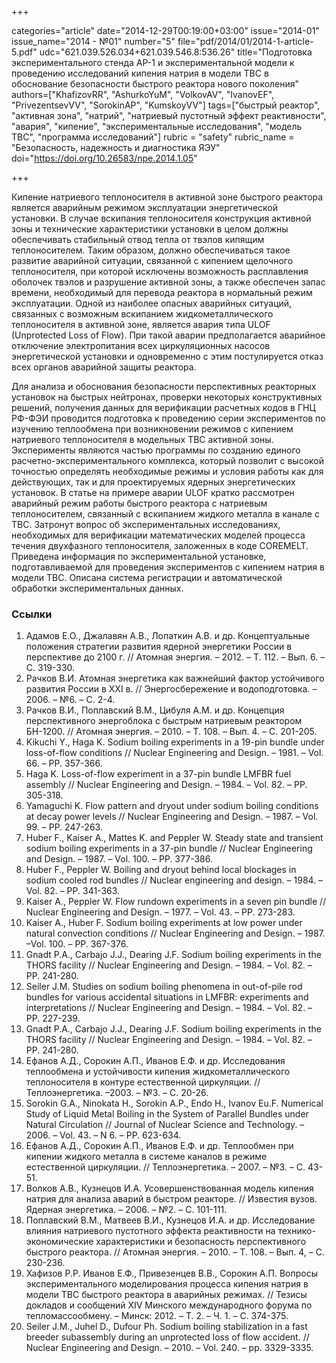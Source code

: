 +++

categories="article"
date="2014-12-29T00:19:00+03:00"
issue="2014-01"
issue_name="2014 - №01"
number="5"
file="pdf/2014/01/2014-1-article-5.pdf"
udc="621.039.526.034+621.039.546.8:536.26"
title="Подготовка экспериментального стенда АР-1 и экспериментальной модели к проведению исследований кипения натрия в модели ТВС в обоснование безопасности быстрого реактора нового поколения"
authors=["KhafizovRR", "AshurkoYuM", "VolkovAV", "IvanovEF", "PrivezentsevVV", "SorokinAP", "KumskoyVV"]
tags=["быстрый реактор", "активная зона", "натрий", "натриевый пустотный эффект реактивности", "авария", "кипение", "экспериментальные исследования", "модель ТВС", "программа исследований"]
rubric = "safety"
rubric_name = "Безопасность, надежность и диагностика ЯЭУ"
doi="https://doi.org/10.26583/npe.2014.1.05"

+++

Кипение натриевого теплоносителя в активной зоне быстрого реактора является аварийным режимом эксплуатации энергетической установки. В случае вскипания теплоносителя конструкция активной зоны и технические характеристики установки в целом должны обеспечивать стабильный отвод тепла от твэлов кипящим теплоносителем. Таким образом, должно обеспечиваться такое развитие аварийной ситуации, связанной с кипением щелочного теплоносителя, при которой исключены возможность расплавления оболочек твэлов и разрушение активной зоны, а также обеспечен запас времени, необходимый для перевода реактора в нормальный режим эксплуатации. Одной из наиболее опасных аварийных ситуаций, связанных с возможным вскипанием жидкометаллического теплоносителя в активной зоне, является авария типа ULOF (Unprotected Loss of Flow). При такой аварии предполагается аварийное отключение электропитания всех циркуляционных насосов энергетической установки и одновременно с этим постулируется отказ всех органов аварийной защиты реактора.

Для анализа и обоснования безопасности перспективных реакторных установок на быстрых нейтронах, проверки некоторых конструктивных решений, получения данных для верификации расчетных кодов в ГНЦ РФ-ФЭИ проводится подготовка к проведению серии экспериментов по изучению теплообмена при возникновении режимов с кипением натриевого теплоносителя в модельных ТВС активной зоны. Эксперименты являются частью программы по созданию единого расчетно-экспериментального комплекса, который позволит с высокой точностью определять необходимые режимы и условия работы как для действующих, так и для проектируемых ядерных энергетических установок. В статье на примере аварии ULOF кратко рассмотрен аварийный режим работы быстрого реактора с натриевым теплоносителем, связанный с вскипанием жидкого металла в канале с ТВС. Затронут вопрос об экспериментальных исследованиях, необходимых для верификации математических моделей процесса течения двухфазного теплоносителя, заложенных в коде COREMELT. Приведена информация по экспериментальной установке, подготавливаемой для проведения экспериментов с кипением натрия в модели ТВС. Описана система регистрации и автоматической обработки экспериментальных данных.

### Ссылки

1. Адамов Е.О., Джалавян А.В., Лопаткин А.В. и др. Концептуальные положения стратегии развития ядерной энергетики России в перспективе до 2100 г. // Атомная энергия. – 2012. – Т. 112. – Вып. 6. – С. 319-330.
2. Рачков В.И. Атомная энергетика как важнейший фактор устойчивого развития России в ХХI в. // Энергосбережение и водоподготовка. – 2006. – №6. – С. 2-4.
3. Рачков В.И., Поплавский В.М., Цибуля А.М. и др. Концепция перспективного энергоблока с быстрым натриевым реактором БН-1200. // Атомная энергия. – 2010. – Т. 108. – Вып. 4. – С. 201-205.
4. Kikuchi Y., Haga K. Sodium boiling experiments in a 19-pin bundle under loss-of-flow conditions // Nuclear Engineering and Design. – 1981. – Vol. 66. – PP. 357-366.
5. Haga K. Loss-of-flow experiment in a 37-pin bundle LMFBR fuel assembly // Nuclear Engineering and Design. – 1984. – Vol. 82. – PP. 305-318.
6. Yamaguchi K. Flow pattern and dryout under sodium boiling conditions at decay power levels // Nuclear Engineering and Design. – 1987. – Vol. 99. – PP. 247-263.
7. Huber F., Kaiser A., Mattes K. and Peppler W. Steady state and transient sodium boiling experiments in a 37-pin bundle // Nuclear Engineering and Design. – 1987. – Vol. 100. – PP. 377-386.
8. Huber F., Peppler W. Boiling and dryout behind local blockages in sodium cooled rod bundles // Nuclear engineering and design. – 1984. –Vol. 82. – PP. 341-363.
9. Kaiser A., Peppler W. Flow rundown experiments in a seven pin bundle // Nuclear Engineering and Design. – 1977. – Vol. 43. – PP. 273-283.
10. Kaiser A., Huber F. Sodium boiling experiments at low power under natural convection conditions // Nuclear Engineering and Design. – 1987. –Vol. 100. – PP. 367-376.
11. Gnadt P.A., Carbajo J.J., Dearing J.F. Sodium boiling experiments in the THORS facility // Nuclear Engineering and Design. – 1984. – Vol. 82. – PP. 241-280.
12. Seiler J.M. Studies on sodium boiling phenomena in out-of-pile rod bundles for various accidental situations in LMFBR: experiments and interpretations // Nuclear Engineering and Design. – 1984. – Vol. 82. – PP. 227-239.
13. Gnadt P.A., Carbajo J.J., Dearing J.F. Sodium boiling experiments in the THORS facility // Nuclear Engineering and Design. – 1984. – Vol. 82. – PP. 241-280.
14. Ефанов А.Д., Сорокин А.П., Иванов Е.Ф. и др. Исследования теплообмена и устойчивости кипения жидкометаллического теплоносителя в контуре естественной циркуляции. // Теплоэнергетика. –2003. – №3. – С. 20-26.
15. Sorokin G.A., Ninokata H., Sorokin A.P., Endo H., Ivanov Eu.F. Numerical Study of Liquid Metal Boiling in the System of Parallel Bundles under Natural Circulation // Journal of Nuclear Science and Technology. – 2006. – Vol. 43. – N 6. – PP. 623-634.
16. Ефанов А.Д., Сорокин А.П., Иванов Е.Ф. и др. Теплообмен при кипении жидкого металла в системе каналов в режиме естественной циркуляции. // Теплоэнергетика. – 2007. – №3. – С. 43-51.
17. Волков А.В., Кузнецов И.А. Усовершенствованная модель кипения натрия для анализа аварий в быстром реакторе. // Известия вузов. Ядерная энергетика. – 2006. – №2. – С. 101-111.
18. Поплавский В.М., Матвеев В.И., Кузнецов И.А. и др. Исследование влияния натриевого пустотного эффекта реактивности на технико-экономические характеристики и безопасность перспективного быстрого реактора. // Атомная энергия. – 2010. – Т. 108. – Вып. 4, – С. 230-236.
19. Хафизов Р.Р. Иванов Е.Ф., Привезенцев В.В., Сорокин А.П. Вопросы экспериментального моделирования процесса кипения натрия в модели ТВС быстрого реактора в аварийных режимах. // Тезисы докладов и сообщений XIV Минского международного форума по тепломассообмену. – Минск: 2012. – Т. 2. – Ч. 1. – С. 374-375.
20. Seiler J.M., Juhel D., Dufour Ph. Sodium boiling stabilization in a fast breeder subassembly during an unprotected loss of flow accident. // Nuclear Engineering and Design. – 2010. – Vol. 240. – pp. 3329-3335.